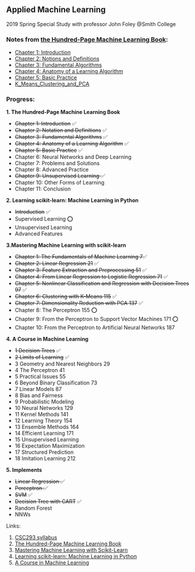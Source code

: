 ## Applied Machine Learning 
2019 Spring Special Study with professor John Foley @Smith College

### Notes from [the Hundred-Page Machine Learning Book](http://themlbook.com/wiki/doku.php):
- [Chapter 1: Introduction](https://ningkko.github.io/applied-machine-learning/Chap1-Introduction.html)
- [Chapter 2: Notions and Definitions](https://ningkko.github.io/applied-machine-learning/Chap2-Notions_and_Definitions.html)
- [Chapter 3: Fundamental Algorithms](https://ningkko.github.io/applied-machine-learning/Chap3-Fundamental_Algorithms.html)
- [Chapter 4: Anatomy of a Learning Algorithm](https://ningkko.github.io/applied-machine-learning/Chap4-Anatomy_of_a_Learning_Algorithm.html)
- [Chapter 5: Basic Practice](https://ningkko.github.io/applied-machine-learning/Chap5-Basic_Practice.html)
- [K_Means_Clustering_and_PCA](https://ningkko.github.io/applied-machine-learning/KMC_PCA.html)

### Progress:

**1. The Hundred-Page Machine Learning Book**
- <del>Chapter 1: Introduction</del> ✅
- <del>Chapter 2: Notation and Definitions</del> ✅
- <del>Chapter 3: Fundamental Algorithms</del> ✅
- <del>Chapter 4: Anatomy of a Learning Algorithm</del> ✅
- <del>Chapter 5: Basic Practice</del> ✅
- Chapter 6: Neural Networks and Deep Learning
- Chapter 7: Problems and Solutions
- Chapter 8: Advanced Practice
- <del>Chapter 9: Unsupervised Learning </del> ✅
- Chapter 10: Other Forms of Learning
- Chapter 11: Conclusion
  
**2. Learning scikit-learn: Machine Learning in Python**
- <del>Introduction</del> ✅
- Supervised Learning ⭕
- Unsupervised Learning
- Advanced Features

**3.Mastering Machine Learning with scikit-learn**
- <del>Chapter 1: The Fundamentals of Machine Learning 7</del>✅
- <del>Chapter 2: Linear Regression 21</del> ✅ 
- <del>Chapter 3: Feature Extraction and Preprocessing 51</del> ✅
- <del>Chapter 4: From Linear Regression to Logistic Regression 71</del> ✅
- <del>Chapter 5: Nonlinear Classification and Regression with Decision Trees 97</del> ✅
- <del>Chapter 6: Clustering with K-Means 115</del> ✅
- <del>Chapter 7: Dimensionality Reduction with PCA 137</del> ✅
- Chapter 8: The Perceptron 155 ⭕
- Chapter 9: From the Perceptron to Support Vector Machines 171 ⭕
- Chapter 10: From the Perceptron to Artificial Neural Networks 187

**4. A Course in Machine Learning**
- <del>1 Decision Trees</del> ✅
- <del>2 Limits of Learning</del> ✅
- 3 Geometry and Nearest Neighbors 29
- 4 The Perceptron 41
- 5 Practical Issues 55
- 6 Beyond Binary Classification 73
- 7 Linear Models 87
- 8 Bias and Fairness
- 9 Probabilistic Modeling
- 10 Neural Networks 129
- 11 Kernel Methods 141 
- 12 Learning Theory 154
- 13 Ensemble Methods 164
- 14 Efficient Learning 171
- 15 Unsupervised Learning
- 16 Expectation Maximization
- 17 Structured Prediction
- 18 Imitation Learning 212

**5. Implements**
- <del>Linear Regression </del> ✅
- <del>Perceptron </del> ✅
- <del>SVM</del> ✅
- <del>Decision Tree with CART</del> ✅
- Random Forest
- NNWs


Links:
1. [CSC293 syllabus](https://rudeboybert.github.io/SDS293/syllabus.html#course_description__objectives)
2. [The Hundred-Page Machine Learning Book](http://themlbook.com/wiki/doku.php)
3. [Mastering Machine Learning with Scikit-Learn](https://tanthiamhuat.files.wordpress.com/2018/04/mastering-machine-learning-with-scikit-learn.pdf)
4. [Learning scikit-learn: Machine Learning in Python](https://www.oreilly.com/library/view/learning-scikit-learn-machine/9781783281930/)
5. [A Course in Machine Learning](http://ciml.info/)
